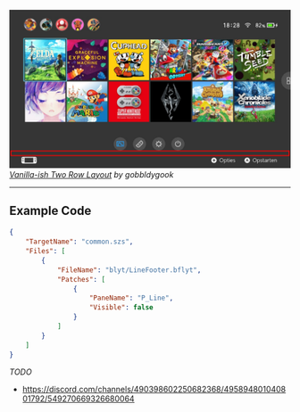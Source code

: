 ![Preview](preview.jpg)
_[Vanilla-ish Two Row Layout](https://themezer.net/layouts/homemenu/Vanilla-ish-Two-Row-Layout-10) by gobbldygook_

---

## Example Code

```json
{
	"TargetName": "common.szs",
	"Files": [
		{
			"FileName": "blyt/LineFooter.bflyt",
			"Patches": [
				{
					"PaneName": "P_Line",
					"Visible": false
				}
			]
		}
	]
}
```

_TODO_

-   https://discord.com/channels/490398602250682368/495894801040801792/549270669326680064
